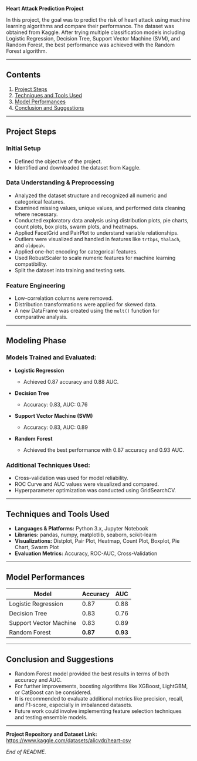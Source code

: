 **Heart Attack Prediction Project**

In this project, the goal was to predict the risk of heart attack using machine learning algorithms and compare their performance. The dataset was obtained from Kaggle. After trying multiple classification models including Logistic Regression, Decision Tree, Support Vector Machine (SVM), and Random Forest, the best performance was achieved with the Random Forest algorithm.

---

## Contents

1. [Project Steps](#project-steps)
2. [Techniques and Tools Used](#techniques-and-tools-used)
3. [Model Performances](#model-performances)
4. [Conclusion and Suggestions](#conclusion-and-suggestions)

---

## Project Steps

### Initial Setup

* Defined the objective of the project.
* Identified and downloaded the dataset from Kaggle.

### Data Understanding & Preprocessing

* Analyzed the dataset structure and recognized all numeric and categorical features.
* Examined missing values, unique values, and performed data cleaning where necessary.
* Conducted exploratory data analysis using distribution plots, pie charts, count plots, box plots, swarm plots, and heatmaps.
* Applied FacetGrid and PairPlot to understand variable relationships.
* Outliers were visualized and handled in features like `trtbps`, `thalach`, and `oldpeak`.
* Applied one-hot encoding for categorical features.
* Used RobustScaler to scale numeric features for machine learning compatibility.
* Split the dataset into training and testing sets.

### Feature Engineering

* Low-correlation columns were removed.
* Distribution transformations were applied for skewed data.
* A new DataFrame was created using the `melt()` function for comparative analysis.

---

## Modeling Phase

### Models Trained and Evaluated:

* **Logistic Regression**

  * Achieved 0.87 accuracy and 0.88 AUC.

* **Decision Tree**

  * Accuracy: 0.83, AUC: 0.76

* **Support Vector Machine (SVM)**

  * Accuracy: 0.83, AUC: 0.89

* **Random Forest**

  * Achieved the best performance with 0.87 accuracy and 0.93 AUC.

### Additional Techniques Used:

* Cross-validation was used for model reliability.
* ROC Curve and AUC values were visualized and compared.
* Hyperparameter optimization was conducted using GridSearchCV.

---

## Techniques and Tools Used

* **Languages & Platforms:** Python 3.x, Jupyter Notebook
* **Libraries:** pandas, numpy, matplotlib, seaborn, scikit-learn
* **Visualizations:** Distplot, Pair Plot, Heatmap, Count Plot, Boxplot, Pie Chart, Swarm Plot
* **Evaluation Metrics:** Accuracy, ROC-AUC, Cross-Validation

---

## Model Performances

| Model                  | Accuracy | AUC      |
| ---------------------- | -------- | -------- |
| Logistic Regression    | 0.87     | 0.88     |
| Decision Tree          | 0.83     | 0.76     |
| Support Vector Machine | 0.83     | 0.89     |
| Random Forest          | **0.87** | **0.93** |

---

## Conclusion and Suggestions

* Random Forest model provided the best results in terms of both accuracy and AUC.
* For further improvements, boosting algorithms like XGBoost, LightGBM, or CatBoost can be considered.
* It is recommended to evaluate additional metrics like precision, recall, and F1-score, especially in imbalanced datasets.
* Future work could involve implementing feature selection techniques and testing ensemble models.

---

**Project Repository and Dataset Link:** https://www.kaggle.com/datasets/alicvdr/heart-csv

*End of README.*

